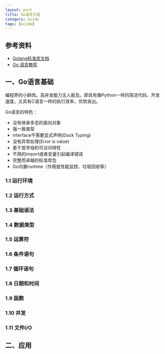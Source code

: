 ```yaml
---
layout: post
title: Go语言介绍
category: acide
tags: [acide]
---
```


## 参考资料
- [Golang标准库文档](https://studygolang.com/pkgdoc)
- [Go 语言教程](https://www.runoob.com/go/go-tutorial.html)

## 一、Go语言基础
编程界的小鲜肉。高并发能力无人能及。即具有像Python一样的简洁代码、开发速度，又具有C语言一样的执行效率，优势突出。

Go语言的特色：   　　
- 没有继承多态的面向对象
- 强一致类型
- interface不需要显式声明(Duck Typing)
- 没有异常处理(Error is value)
- 基于首字母的可访问特性
- 不用的import或者变量引起编译错误
- 完整而卓越的标准库包
- Go内置runtime（作用是性能监控、垃圾回收等）

### 1.1 运行环境

### 1.2 运行方式

### 1.3 基础语法

### 1.4 数据类型

### 1.5 运算符

### 1.6 条件语句

### 1.7 循环语句

### 1.8 日期和时间

### 1.9 函数

### 1.10 并发

### 1.11 文件I/O

## 二、应用